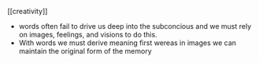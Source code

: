 [[creativity]]
- words often fail to drive us deep into the subconcious and we must rely on images, feelings, and visions to do this.
- With words we must derive meaning first wereas in images we can maintain the original form of the memory